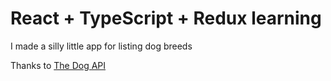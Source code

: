 # React + TypeScript + Redux learning

I made a silly little app for listing dog breeds  

Thanks to [The Dog API](https://www.thedogapi.com/)
